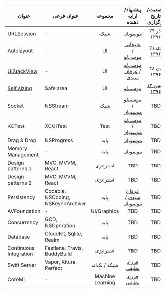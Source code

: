 | عنوان  | عنوان فرعی | مجموعه | پیشنهاد/ارایه دهنده | وضعیت/تاریخ برگزاری | ویدیو |
| -----  | --------- |:------:|:-------------------:|:-------------------:|:-----:|
| [URLSession][URLSession-index] | - | شبکه | [موسویان][amosavian] | ۲۴ آذر ۱۳۹۶ | [آپارات][URLSession-aparat] |
| [Autolayout][Autolayout-index] | - | UI | [علیخانی][devAlikhani] / [موسی‌لو][farshadmb] | [۲۱ دی ۱۳۹۶][Autolayout-evand] | [آپارات][Autolayout-aparat] |
| [UIStackView][UIStackView-index] | - | UI | [موسی‌لو][farshadmb] / [عرفان سیدی][NSErfan] | ۲۸ دی ۱۳۹۶ | [آپارات][UIStackView-aparat] |
| [Self sizing][SelfSizing-index] | Safe area | UI | [موسی‌لو][farshadmb] | [۱۲ بهمن ۱۳۹۶][SelfSizing-evand] |   |
| Socket | NSStream | شبکه | [موسی‌لو][farshadmb] / [موسویان][amosavian] | TBD |   |
| XCTest | XCUITest | Test | [موسی‌لو][farshadmb] / [موسویان][amosavian] | TBD |   |
| Drag & Drop | NSProgress | پایه | [موسویان][amosavian] | TBD |   |
| Memory Management | - | پایه | [موسویان][amosavian] | TBD |   |
| Design patterns 1 | MVC, MVVM, React | استراتژی | TBD | TBD |   |
| Design patterns 2 | MVC, MVVM, React | استراتژی | TBD | TBD |   |
| Persistency | Codable, NSCoding, NSKeyedArchiver | پایه | [عرفان سیدی][NSErfan] / [موسویان][amosavian] | TBD |   |
| AVFoundation | - | UI/Graphics | TBD | TBD |   |
| Concurrency | GCD, NSOperation | پایه | TBD | TBD |   |
| Database | CloudKit, Sqlite, Realm | پایه | TBD | TBD |   |
| Continuous Integration | Fastlane, Travis, BuddyBuild | استراتژی | TBD  | TBD |   |
| Swift Server | Vapor, Kitura, Perfect | شبکه / بک‌اند | [فرزاد نظیفی][euwars] | TBD |   |
| CoreML | - | Machine Learning | [فرزاد نظیفی][euwars] | TBD |   |

[amosavian]: https://github.com/amosavian
[farshadmb]: https://github.com/farshadmb
[euwars]: https://github.com/euwars
[NSErfan]: https://github.com/NSErfan
[devAlikhani]: https://github.com/devAlikhani
[emranovin]: https://github.com/emranovin
[mkhoshpour]: https://github.com/mkhoshpour

[URLSession-index]: http://nstehran.ir/1396/10/26/دورهمی-nsurlsession/
[URLSession-aparat]: https://www.aparat.com/video/video/embed/videohash/Ea4SM/vt/frame
[Autolayout-index]: http://nstehran.ir/1396/10/26/دورهمی-ui-development/
[Autolayout-evand]: https://evand.com/events/tehran-wwdc-1
[Autolayout-aparat]: https://www.aparat.com/video/video/embed/videohash/ACJlk/vt/frame
[UIStackView-index]: http://nstehran.ir/1396/10/26/دورهمی-uistackview/
[UIStackView-aparat]: https://www.aparat.com/video/video/embed/videohash/8TGjB/vt/frame
[SelfSizing-index]: http://nstehran.ir/1396/11/08/دورهمی-ui-development-self-sizing/
[SelfSizing-evand]: https://evand.com/events/nstehran3